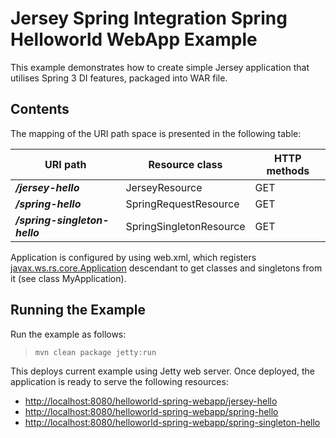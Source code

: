 <!--

    DO NOT ALTER OR REMOVE COPYRIGHT NOTICES OR THIS HEADER.

    Copyright (c) 2015-2017 Oracle and/or its affiliates. All rights reserved.

    The contents of this file are subject to the terms of either the GNU
    General Public License Version 2 only ("GPL") or the Common Development
    and Distribution License("CDDL") (collectively, the "License").  You
    may not use this file except in compliance with the License.  You can
    obtain a copy of the License at
    https://oss.oracle.com/licenses/CDDL+GPL-1.1
    or LICENSE.txt.  See the License for the specific
    language governing permissions and limitations under the License.

    When distributing the software, include this License Header Notice in each
    file and include the License file at LICENSE.txt.

    GPL Classpath Exception:
    Oracle designates this particular file as subject to the "Classpath"
    exception as provided by Oracle in the GPL Version 2 section of the License
    file that accompanied this code.

    Modifications:
    If applicable, add the following below the License Header, with the fields
    enclosed by brackets [] replaced by your own identifying information:
    "Portions Copyright [year] [name of copyright owner]"

    Contributor(s):
    If you wish your version of this file to be governed by only the CDDL or
    only the GPL Version 2, indicate your decision by adding "[Contributor]
    elects to include this software in this distribution under the [CDDL or GPL
    Version 2] license."  If you don't indicate a single choice of license, a
    recipient has the option to distribute your version of this file under
    either the CDDL, the GPL Version 2 or to extend the choice of license to
    its licensees as provided above.  However, if you add GPL Version 2 code
    and therefore, elected the GPL Version 2 license, then the option applies
    only if the new code is made subject to such option by the copyright
    holder.

-->

Jersey Spring Integration Spring Helloworld WebApp Example
==========================================================

This example demonstrates how to create simple Jersey application that
utilises Spring 3 DI features, packaged into WAR file.

Contents
--------

The mapping of the URI path space is presented in the following table:

URI path                        | Resource class            | HTTP methods
------------------------------- | ------------------------- | --------------
**_/jersey-hello_**             | JerseyResource            | GET
**_/spring-hello_**             | SpringRequestResource     | GET
**_/spring-singleton-hello_**   | SpringSingletonResource   | GET

Application is configured by using web.xml, which registers
[javax.ws.rs.core.Application](https://jax-rs-spec.java.net/nonav/2.0/apidocs/javax/ws/rs/core/Application.html)
descendant to get classes and singletons from it (see class
MyApplication).

Running the Example
-------------------

Run the example as follows:

>     mvn clean package jetty:run

This deploys current example using Jetty web server. Once deployed, the
application is ready to serve the following resources:

-   <http://localhost:8080/helloworld-spring-webapp/jersey-hello>
-   <http://localhost:8080/helloworld-spring-webapp/spring-hello>
-   <http://localhost:8080/helloworld-spring-webapp/spring-singleton-hello>